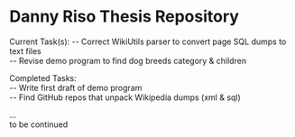 # Danny Riso Thesis Repository
  
Current Task(s):
-- Correct WikiUtils parser to convert page SQL dumps to text files  
-- Revise demo program to find dog breeds category & children  
  
Completed Tasks:  
-- Write first draft of demo program  
-- Find GitHub repos that unpack Wikipedia dumps (xml & sql)  
  
...  
to be continued  